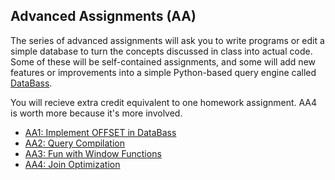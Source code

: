 ## Advanced Assignments (AA)

The series of advanced assignments will ask you to write programs or edit a simple database to turn the concepts discussed in class into actual code.  Some of these will be self-contained assignments, and some will add new features or improvements into a simple Python-based query engine called  [DataBass](https://www.github.com/w4111/databass-public).

You will recieve extra credit equivalent to one homework assignment.  AA4 is worth more because it's more involved.

* [AA1: Implement OFFSET in DataBass](./aa1.md)
* [AA2: Query Compilation](./databass/compile.md)
* [AA3: Fun with Window Functions](./window.md)
* [AA4: Join Optimization](./databass/join.md)
